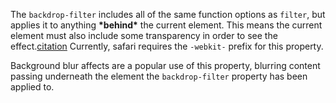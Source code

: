The `backdrop-filter` includes all of the same function options as `filter`, but applies it to anything **\***behind**\*** the current element. This means the current element must also include some transparency in order to see the effect.[citation](https://developer.mozilla.org/en-US/docs/Web/CSS/backdrop-filter) Currently, safari requires the `-webkit-` prefix for this property.

Background blur affects are a popular use of this property, blurring content passing underneath the element the `backdrop-filter` property has been applied to.
